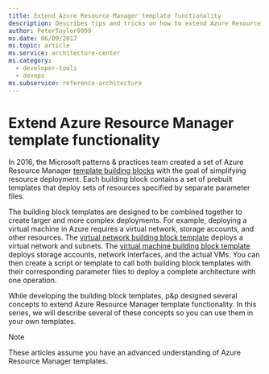 ```yaml
---
title: Extend Azure Resource Manager template functionality
description: Describes tips and tricks on how to extend Azure Resource Manager template functionality.
author: PeterTaylor9999
ms.date: 06/09/2017
ms.topic: article
ms.service: architecture-center
ms.category:
  - developer-tools
  - devops
ms.subservice: reference-architecture
---
```


# Extend Azure Resource Manager template functionality

In 2016, the Microsoft patterns & practices team created a set of Azure Resource Manager [template building blocks](https://github.com/mspnp/template-building-blocks/wiki) with the goal of simplifying resource deployment. Each building block contains a set of prebuilt templates that deploy sets of resources specified by separate parameter files.

The building block templates are designed to be combined together to create larger and more complex deployments. For example, deploying a virtual machine in Azure requires a virtual network, storage accounts, and other resources. The [virtual network building block template](https://github.com/mspnp/template-building-blocks/wiki/VNet-(v1)) deploys a virtual network and subnets. The [virtual machine building block template](https://github.com/mspnp/template-building-blocks/wiki/Windows-and-Linux-VMs-(v1)) deploys storage accounts, network interfaces, and the actual VMs. You can then create a script or template to call both building block templates with their corresponding parameter files to deploy a complete architecture with one operation.

While developing the building block templates, p&p designed several concepts to extend Azure Resource Manager template functionality. In this series, we will describe several of these concepts so you can use them in your own templates.

> [!NOTE]
> These articles assume you have an advanced understanding of Azure Resource Manager templates.
